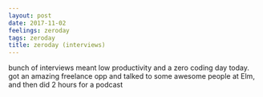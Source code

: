 ```yaml
---
layout: post
date: 2017-11-02
feelings: zeroday
tags: zeroday
title: zeroday (interviews)
---
```


bunch of interviews meant low productivity and a zero coding day today. got an amazing freelance opp and talked to some awesome people at Elm, and then did 2 hours for a podcast
